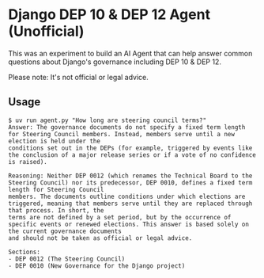 # Django DEP 10 & DEP 12 Agent (Unofficial)

This was an experiment to build an AI Agent that can help answer common questions about Django's governance including DEP 10 & DEP 12.

Please note: It's not official or legal advice.

## Usage

```shell
$ uv run agent.py "How long are steering council terms?"
Answer: The governance documents do not specify a fixed term length for Steering Council members. Instead, members serve until a new election is held under the
conditions set out in the DEPs (for example, triggered by events like the conclusion of a major release series or if a vote of no confidence is raised).

Reasoning: Neither DEP 0012 (which renames the Technical Board to the Steering Council) nor its predecessor, DEP 0010, defines a fixed term length for Steering Council
members. The documents outline conditions under which elections are triggered, meaning that members serve until they are replaced through that process. In short, the
terms are not defined by a set period, but by the occurrence of specific events or renewed elections. This answer is based solely on the current governance documents
and should not be taken as official or legal advice.

Sections:
- DEP 0012 (The Steering Council)
- DEP 0010 (New Governance for the Django project)
```
